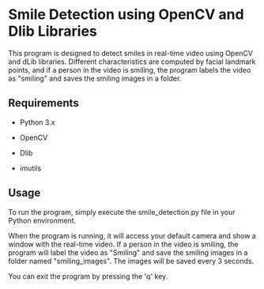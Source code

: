# Smile Detection using OpenCV and Dlib Libraries

This program is designed to detect smiles in real-time video using OpenCV and dLib libraries. Different characteristics are computed by 
facial landmark points, and if a person in the video is smiling, the program labels the video as "smiling" and saves the smiling images in a folder.

## Requirements

* Python 3.x

* OpenCV

* Dlib

* imutils

## Usage

To run the program, simply execute the smile_detection.py file in your Python environment.

When the program is running, it will access your default camera and show a window with the real-time video.
If a person in the video is smiling, the program will label the video as "Smiling" and save the smiling images in a folder named "smiling_images". 
The images will be saved every 3 seconds.

You can exit the program by pressing the 'q' key.
